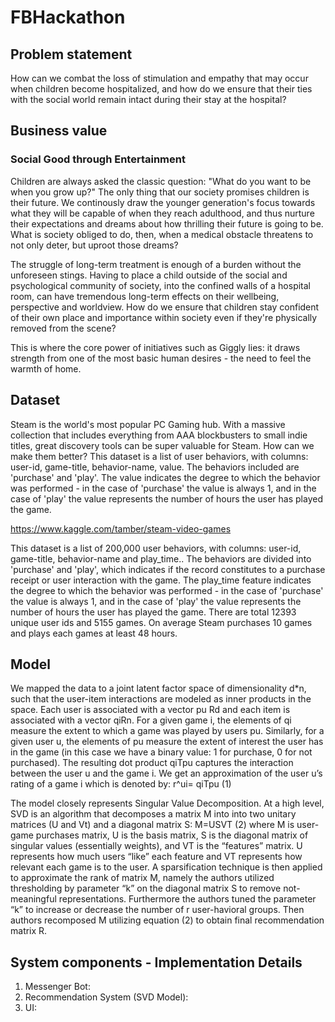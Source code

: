 # FBHackathon

## Problem statement

How can we combat the loss of stimulation and empathy that may occur when children become hospitalized, and how do we ensure that their ties with the social world remain intact during their stay at the hospital?

## Business value 


 
### Social Good through Entertainment

Children are always asked the classic question: "What do you want to be when you grow up?" The only thing that our society promises children is their future. We continously draw the younger generation's focus towards what they will be capable of when they reach adulthood, and thus nurture their expectations and dreams about how thrilling their future is going to be. What is society obliged to do, then, when a medical obstacle threatens to not only deter, but uproot those dreams?

The struggle of long-term treatment is enough of a burden without the unforeseen stings. Having to place a child outside of the social and psychological community of society, into the confined walls of a hospital room, can have tremendous long-term effects on their wellbeing, perspective and worldview. How do we ensure that children stay confident of their own place and importance within society even if they're physically removed from the scene?

This is where the core power of initiatives such as Giggly lies: it draws strength from one of the most basic human desires - the need to feel the warmth of home. 

## Dataset

Steam is the world's most popular PC Gaming hub. With a massive collection that includes everything from AAA blockbusters to small indie titles, great discovery tools can be super valuable for Steam. How can we make them better? This dataset is a list of user behaviors, with columns: user-id, game-title, behavior-name, value. The behaviors included are 'purchase' and 'play'. The value indicates the degree to which the behavior was performed - in the case of 'purchase' the value is always 1, and in the case of 'play' the value represents the number of hours the user has played the game.

https://www.kaggle.com/tamber/steam-video-games

This dataset is a list of 200,000 user behaviors, with columns: user-id, game-title, behavior-name and play_time.. The behaviors are divided into 'purchase' and 'play', which indicates if the record constitutes to a purchase receipt or user interaction with the game. The play_time feature indicates the degree to which the behavior was performed - in the case of 'purchase' the value is always 1, and in the case of 'play' the value represents the number of hours the user has played the game. There are total 12393 unique user ids and 5155 games. On average Steam purchases 10 games and plays each games at least 48 hours.

## Model

We mapped the data to a joint latent factor space of dimensionality d*n, such that the user-item interactions are modeled as inner products in the space. Each user is associated with a vector pu Rd and each item is associated with a vector qiRn. For a given game i, the elements of qi measure the extent to which a game was played by users pu. Similarly, for a given user u, the elements of pu measure the extent of interest the user has in the game (in this case we have a binary value: 1 for purchase, 0 for not purchased). The resulting dot product qiTpu captures the interaction between the user u and the game i. We get an approximation of the user u’s rating of a game i which is denoted by: r^ui= qiTpu (1)

The model closely represents Singular Value Decomposition. At a high level, SVD is an algorithm that decomposes a matrix M into into two unitary matrices (U and Vt) and a diagonal matrix S: M=USVT (2) where M is user-game purchases matrix, U is the basis matrix, S is the diagonal matrix of singular values (essentially weights), and VT is the “features” matrix. U represents how much users “like” each feature and VT represents how relevant each game is to the user. A sparsification technique is then applied to approximate the rank of matrix M, namely the authors utilized thresholding by parameter “k” on the diagonal matrix S to remove not-meaningful representations. Furthermore the authors tuned the parameter “k” to increase or decrease the number of r user-havioral groups. Then authors recomposed M utilizing equation (2) to obtain final recommendation matrix R.

## System components - Implementation Details

1. Messenger Bot:
2. Recommendation System (SVD Model): 
3. UI:
